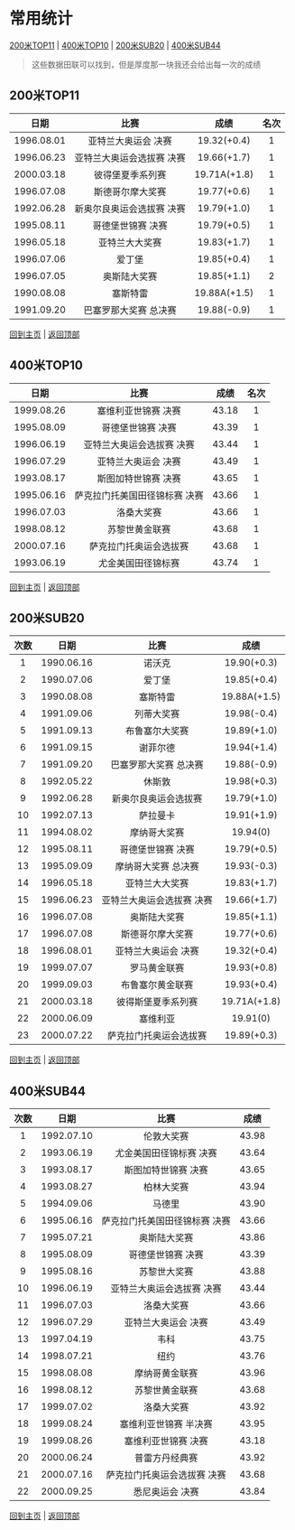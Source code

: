 # 常用统计

[200米TOP11](#200米TOP11) | [400米TOP10](#400米TOP10) | [200米SUB20](#200米SUB20) | [400米SUB44](#400米SUB44)

> 这些数据田联可以找到，但是厚度那一块我还会给出每一次的成绩

## 200米TOP11

|    日期    |           比赛            |     成绩     | 名次 |
| :--------: | :-----------------------: | :----------: | :--: |
| 1996.08.01 |    亚特兰大奥运会 决赛    | 19.32(+0.4)  |  1   |
| 1996.06.23 | 亚特兰大奥运会选拔赛 决赛 | 19.66(+1.7)  |  1   |
| 2000.03.18 |     彼得堡夏季系列赛      | 19.71A(+1.8) |  1   |
| 1996.07.08 |     斯德哥尔摩大奖赛      | 19.77(+0.6)  |  1   |
| 1992.06.28 | 新奥尔良奥运会选拔赛 决赛 | 19.79(+1.0)  |  1   |
| 1995.08.11 |     哥德堡世锦赛 决赛     | 19.79(+0.5)  |  1   |
| 1996.05.18 |      亚特兰大大奖赛       | 19.83(+1.7)  |  1   |
| 1996.07.06 |          爱丁堡           | 19.85(+0.4)  |  1   |
| 1996.07.05 |       奥斯陆大奖赛        | 19.85(+1.1)  |  2   |
| 1990.08.08 |         塞斯特雷          | 19.88A(+1.5) |  1   |
| 1991.09.20 |   巴塞罗那大奖赛 总决赛   | 19.88(-0.9)  |  1   |

[回到主页](../Profile.md) | [返回顶部](#常用统计)

## 400米TOP10

|    日期    |             比赛              | 成绩  | 名次 |
| :--------: | :---------------------------: | :---: | :--: |
| 1999.08.26 |      塞维利亚世锦赛 决赛      | 43.18 |  1   |
| 1995.08.09 |       哥德堡世锦赛 决赛       | 43.39 |  1   |
| 1996.06.19 |   亚特兰大奥运会选拔赛 决赛   | 43.44 |  1   |
| 1996.07.29 |      亚特兰大奥运会 决赛      | 43.49 |  1   |
| 1993.08.17 |      斯图加特世锦赛 决赛      | 43.65 |  1   |
| 1995.06.16 | 萨克拉门托美国田径锦标赛 决赛 | 43.66 |  1   |
| 1996.07.03 |          洛桑大奖赛           | 43.66 |  1   |
| 1998.08.12 |        苏黎世黄金联赛         | 43.68 |  1   |
| 2000.07.16 |    萨克拉门托奥运会选拔赛     | 43.68 |  1   |
| 1993.06.19 |      尤金美国田径锦标赛       | 43.74 |  1   |

[回到主页](../Profile.md) | [返回顶部](#常用统计)

## 200米SUB20

| 次数 |    日期    |           比赛            |     成绩     |
| :--: | :--------: | :-----------------------: | :----------: |
|  1   | 1990.06.16 |          诺沃克           | 19.90(+0.3)  |
|  2   | 1990.07.06 |          爱丁堡           | 19.85(+0.4)  |
|  3   | 1990.08.08 |         塞斯特雷          | 19.88A(+1.5) |
|  4   | 1991.09.06 |        列蒂大奖赛         | 19.98(-0.4)  |
|  5   | 1991.09.13 |      布鲁塞尔大奖赛       | 19.89(+1.0)  |
|  6   | 1991.09.15 |         谢菲尔德          | 19.94(+1.4)  |
|  7   | 1991.09.20 |   巴塞罗那大奖赛 总决赛   | 19.88(-0.9)  |
|  8   | 1992.05.22 |          休斯敦           | 19.98(+0.3)  |
|  9   | 1992.06.28 |   新奥尔良奥运会选拔赛    | 19.79(+1.0)  |
|  10  | 1992.07.13 |         萨拉曼卡          | 19.91(+1.9)  |
|  11  | 1994.08.02 |       摩纳哥大奖赛        |   19.94(0)   |
|  12  | 1995.08.11 |     哥德堡世锦赛 决赛     | 19.79(+0.5)  |
|  13  | 1995.09.09 |    摩纳哥大奖赛 总决赛    | 19.93(-0.3)  |
|  14  | 1996.05.18 |      亚特兰大大奖赛       | 19.83(+1.7)  |
|  15  | 1996.06.23 | 亚特兰大奥运会选拔赛 决赛 | 19.66(+1.7)  |
|  16  | 1996.07.08 |       奥斯陆大奖赛        | 19.85(+1.1)  |
|  17  | 1996.07.08 |     斯德哥尔摩大奖赛      | 19.77(+0.6)  |
|  18  | 1996.08.01 |    亚特兰大奥运会 决赛    | 19.32(+0.4)  |
|  19  | 1999.07.07 |       罗马黄金联赛        | 19.93(+0.8)  |
|  20  | 1999.09.03 |     布鲁塞尔黄金联赛      | 19.93(+0.4)  |
|  21  | 2000.03.18 |    彼得斯堡夏季系列赛     | 19.71A(+1.8) |
|  22  | 2000.06.09 |         塞维利亚          |   19.91(0)   |
|  23  | 2000.07.22 |  萨克拉门托奥运会选拔赛   | 19.89(+0.3)  |

[回到主页](../Profile.md) | [返回顶部](#常用统计)

## 400米SUB44

| 次数 |    日期    |             比赛              | 成绩  |
| :--: | :--------: | :---------------------------: | :---: |
|  1   | 1992.07.10 |          伦敦大奖赛           | 43.98 |
|  2   | 1993.06.19 |    尤金美国田径锦标赛 决赛    | 43.64 |
|  3   | 1993.08.17 |      斯图加特世锦赛 决赛      | 43.65 |
|  4   | 1993.08.27 |          柏林大奖赛           | 43.94 |
|  5   | 1994.09.06 |            马德里             | 43.90 |
|  6   | 1995.06.16 | 萨克拉门托美国田径锦标赛 决赛 | 43.66 |
|  7   | 1995.07.21 |         奥斯陆大奖赛          | 43.86 |
|  8   | 1995.08.09 |       哥德堡世锦赛 决赛       | 43.39 |
|  9   | 1995.08.16 |         苏黎世大奖赛          | 43.88 |
|  10  | 1996.06.19 |   亚特兰大奥运会选拔赛 决赛   | 43.44 |
|  11  | 1996.07.03 |          洛桑大奖赛           | 43.66 |
|  12  | 1996.07.29 |      亚特兰大奥运会 决赛      | 43.49 |
|  13  | 1997.04.19 |             韦科              | 43.75 |
|  14  | 1998.07.21 |             纽约              | 43.76 |
|  15  | 1998.08.08 |        摩纳哥黄金联赛         | 43.96 |
|  16  | 1998.08.12 |        苏黎世黄金联赛         | 43.68 |
|  17  | 1999.07.02 |          洛桑大奖赛           | 43.92 |
|  18  | 1999.08.24 |     塞维利亚世锦赛 半决赛     | 43.95 |
|  19  | 1999.08.26 |      塞维利亚世锦赛 决赛      | 43.18 |
|  20  | 2000.06.24 |        普雷方丹经典赛         | 43.92 |
|  21  | 2000.07.16 |  萨克拉门托奥运会选拔赛 决赛  | 43.68 |
|  22  | 2000.09.25 |        悉尼奥运会 决赛        | 43.84 |

[回到主页](../Profile.md) | [返回顶部](#常用统计)
